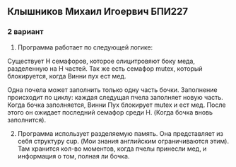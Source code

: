 ## Клышников Михаил Игоервич БПИ227
### 2 вариант
1) Программа работает по следующей логике:

Существует H семафоров, которое олицитровяют боку меда, разделенную на H частей. Так же есть семафор mutex, который блокируется, когда Винни пух ест мед.

Одна почела может заполнить только одну часть бочки. Заполнение происходит по циклу:
каждая следущая пчела заполняет новую часть. Когда бочка заполняется, Винни Пух блокирует mutex и ест мед. После этого он ожидает последний семафор среди H.
(Когда бочка вновь заполнится).

2) Программа использует разделяемую память. Она представляет из себя структуру cup. (Мои знания английским ограничиваются этим). Там хранится кол-во моментов,
когда пчелы принесли мед, и информация о том, полная ли бочка. 
 
